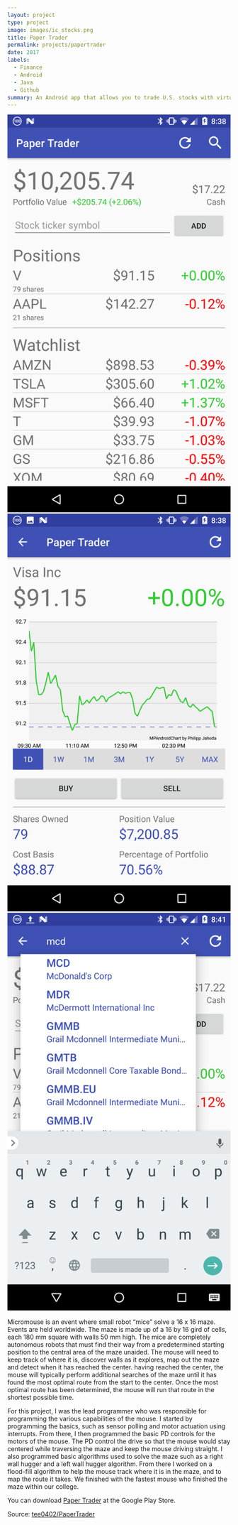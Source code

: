 ```yaml
---
layout: project
type: project
image: images/ic_stocks.png
title: Paper Trader
permalink: projects/papertrader
date: 2017
labels:
  - Finance
  - Android
  - Java
  - Github
summary: An Android app that allows you to trade U.S. stocks with virtual money.
---
```


<div class="ui small rounded images">
  <img class="ui image" src="../images/papertrader_screenshot_1.png">
  <img class="ui image" src="../images/papertrader_screenshot_2.png">
  <img class="ui image" src="../images/papertrader_screenshot_3.png">
</div>

Micromouse is an event where small robot “mice” solve a 16 x 16 maze.  Events are held worldwide.  The maze is made up of a 16 by 16 gird of cells, each 180 mm square with walls 50 mm high.  The mice are completely autonomous robots that must find their way from a predetermined starting position to the central area of the maze unaided.  The mouse will need to keep track of where it is, discover walls as it explores, map out the maze and detect when it has reached the center.  having reached the center, the mouse will typically perform additional searches of the maze until it has found the most optimal route from the start to the center.  Once the most optimal route has been determined, the mouse will run that route in the shortest possible time.

For this project, I was the lead programmer who was responsible for programming the various capabilities of the mouse.  I started by programming the basics, such as sensor polling and motor actuation using interrupts.  From there, I then programmed the basic PD controls for the motors of the mouse.  The PD control the drive so that the mouse would stay centered while traversing the maze and keep the mouse driving straight.  I also programmed basic algorithms used to solve the maze such as a right wall hugger and a left wall hugger algorithm.  From there I worked on a flood-fill algorithm to help the mouse track where it is in the maze, and to map the route it takes.  We finished with the fastest mouse who finished the maze within our college.

You can download <a href="https://play.google.com/store/apps/details?id=kesira.papertrader">Paper Trader</a> at the Google Play Store.

Source: <a href="https://github.com/tee0402/PaperTrader"><i class="large github icon "></i>tee0402/PaperTrader</a>


